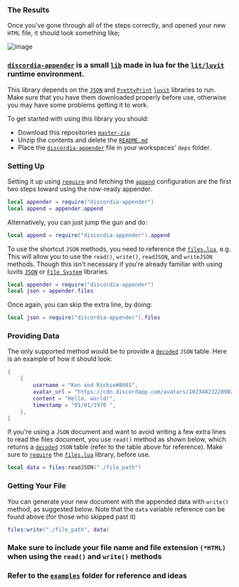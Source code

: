 
### The Results
Once you've gone through all of the steps correctly, and opened your new `HTML` file, it should look something like;

![image](https://cdn.discordapp.com/attachments/1021675456715563058/1024439017049174126/image.png)


### [`discordia-appender`](https://github.com/saint-deity/discordia-appender) is a small [`lib`](https://www.idtech.com/blog/what-are-libraries-in-coding#:~:text=Programming%20library%20definition%20Libraries%20in%20programming%20languages%20are,users%20can%20use%20to%20optimize%20tasks.%20Library%20examples) made in lua for the [`lit/luvit`](https://luvit.io/) runtime environment.

This library depends on the [`JSON`](https://luvit.io/api/json.html) and [`PrettyPrint`](https://luvit.io/api/pretty-print.html) [`luvit`](https://luvit.io/) libraries to run.
Make sure that you have them downloaded properly before use, otherwise you may have some problems getting it to work.

To get started with using this library you should:
- Download this repositories [`master-zip`](https://github.com/saint-deity/discordia-appender/archive/refs/heads/main.zip)
- Unzip the contents and delete the [`README.md`](https://github.com/saint-deity/discordia-appender/blob/main/readme.md)
- Place the [`discordia-appender`](https://github.com/saint-deity/discordia-appender/tree/main/discordia-appender) file in your workspaces' `deps` folder.


### Setting Up

Setting it up using [`require`](https://luvit.io/api/require.html) and fetching the [`append`](https://github.com/saint-deity/discordia-appender/blob/main/discordia-appender/init.lua) configuration are the first two steps toward using the now-ready appender.

```lua
local appender = require("discordia-appender")
local append = appender.append
```

Alternatively, you can just jump the gun and do:

```lua
local append = require("discordia-appender").append
```

To use the shortcut `JSON` methods, you need to reference the [`files.lua`](), e.g.
This will allow you to use the `read()`, `write()`, `readJSON`, and `writeJSON` methods.
Though this isn't necessary if you're already familiar with using luvits [`JSON`](https://luvit.io/api/json.html) or [`File System`](https://luvit.io/api/fs.html) libraries.

```lua
local appender = require("discordia-appender")
local json = appender.files
```

Once again, you can skip the extra line, by doing:

```lua
local json = require("discordia-appender").files
```

### Providing Data

The only supported method would be to provide a [`decoded`](https://luvit.io/api/json.html#json_json_decode_str_pos_nullval) `JSON` table. Here is an example of how it should look:

```lua
{
    {
        username = "Ken and Richie#8601",
        avatar_url = "https://cdn.discordapp.com/avatars/1023482322890281042/4fb15c961276e9c8e5b35603d266c756.webp?size=240",
        content = "Hello, world!",
        timestamp = "01/01/1970 ",
    },
}
```

If you're using a `JSON` document and want to avoid writing a few extra lines to read the files document, you use `read()` method as shown below, which returns a [`decoded`](https://luvit.io/api/json.html#json_json_decode_str_pos_nullval) `JSON` table (refer to the table above for reference).
Make sure to [`require`](https://luvit.io/api/require.html) the [`files.lua`]() library, before use.

```lua
local data = files:readJSON("./file_path")
```


### Getting Your File

You can generate your new document with the appended data with `write()` method, as suggested below.
Note that the `data` variable reference can be found above (for those who skipped past it)

```lua
files:write("./file_path", data)
```

### Make sure to include your file name and file extension `(*HTML)` when using the `read()` and `write()` methods
### Refer to the [`examples`](https://github.com/saint-deity/discordia-appender/tree/main/examples) folder for reference and ideas
